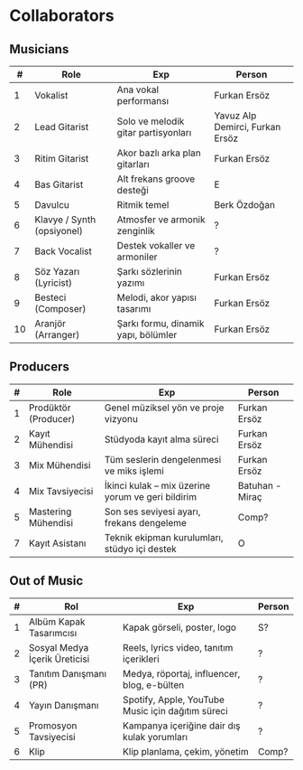 # Collaborators

## Musicians
| #  | Role                          | Exp                                                       | Person |
|----|------------------------------|----------------------------------------------------------------|--------------|
| 1  | Vokalist                     | Ana vokal performansı                                           | Furkan Ersöz             |
| 2  | Lead Gitarist               | Solo ve melodik gitar partisyonları                             | Yavuz Alp Demirci, Furkan Ersöz             |
| 3  | Ritim Gitarist              | Akor bazlı arka plan gitarları                                  | Furkan Ersöz             |
| 4  | Bas Gitarist                | Alt frekans groove desteği                                      | E             |
| 5  | Davulcu                     | Ritmik temel                                                     | Berk Özdoğan             |
| 6  | Klavye / Synth (opsiyonel)  | Atmosfer ve armonik zenginlik                                   | ?             |
| 7  | Back Vocalist               | Destek vokaller ve armoniler                                    | ?             |
| 8  | Söz Yazarı (Lyricist)       | Şarkı sözlerinin yazımı                                         | Furkan Ersöz             |
| 9  | Besteci (Composer)          | Melodi, akor yapısı tasarımı                                    | Furkan Ersöz             |
| 10 | Aranjör (Arranger)          | Şarkı formu, dinamik yapı, bölümler                             | Furkan Ersöz             |

## Producers
| #  | Role                          | Exp                                                       | Person |
|----|------------------------------|----------------------------------------------------------------|--------------|
| 1  | Prodüktör (Producer)         | Genel müziksel yön ve proje vizyonu                             | Furkan Ersöz             |
| 2  | Kayıt Mühendisi              | Stüdyoda kayıt alma süreci                                      | Furkan Ersöz             |
| 3  | Mix Mühendisi                | Tüm seslerin dengelenmesi ve miks işlemi                        | Furkan Ersöz              |
| 4  | Mix Tavsiyecisi              | İkinci kulak – mix üzerine yorum ve geri bildirim               | Batuhan - Miraç             |
| 5  | Mastering Mühendisi          | Son ses seviyesi ayarı, frekans dengeleme                       | Comp?             |
| 7  | Kayıt Asistanı               | Teknik ekipman kurulumları, stüdyo içi destek                   | O             |

## Out of Music
| #  | Rol                          | Exp                                                       | Person |
|----|------------------------------|----------------------------------------------------------------|--------------|
| 1  | Albüm Kapak Tasarımcısı      | Kapak görseli, poster, logo                                     | S?             |
| 2  | Sosyal Medya İçerik Üreticisi| Reels, lyrics video, tanıtım içerikleri                         | ?             |
| 3  | Tanıtım Danışmanı (PR)       | Medya, röportaj, influencer, blog, e-bülten                     | ?             |
| 4  | Yayın Danışmanı              | Spotify, Apple, YouTube Music için dağıtım süreci               | ?             |
| 5  | Promosyon Tavsiyecisi        | Kampanya içeriğine dair dış kulak yorumları                     | ?             |
| 6  | Klip                         | Klip planlama, çekim, yönetim                                   | Comp?             |

